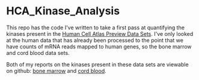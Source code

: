 # HCA_Kinase_Analysis

This repo has the code I've written to take a first pass at quantifying the kinases present in the [Human Cell Atlas Preview Data Sets](https://preview.data.humancellatlas.org]). I've only looked at the human data that has already been processed to the point that we have counts of mRNA reads mapped to human genes, so the bone marrow and cord blood data sets.

Both of my reports on the kinases present in these data sets are viewable on github: [bone marrow](https://github.com/IDG-Kinase/HCA_Kinase_Analysis/blob/master/bone_marrow/analyze_bone_marrow.md) and [cord blood](https://github.com/IDG-Kinase/HCA_Kinase_Analysis/blob/master/cord_blood/analyze_cord_blood.md).
